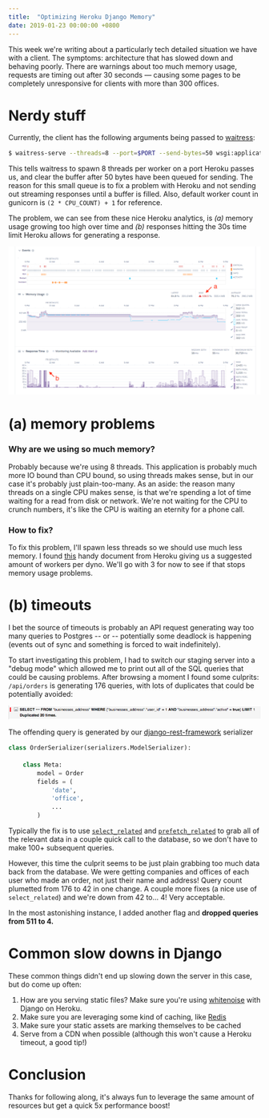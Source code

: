 ```yaml
---
title:  "Optimizing Heroku Django Memory"
date: 2019-01-23 00:00:00 +0800
---
```



This week we're writing about a particularly tech detailed situation we have with a client. The symptoms:
architecture that has slowed down and behaving poorly. There are warnings about too much memory usage,
requests are timing out after 30 seconds &mdash; causing some pages to be completely unresponsive for
clients with more than 300 offices.


<!--more-->


# Nerdy stuff

Currently, the client has the following arguments being passed to [waitress](https://docs.pylonsproject.org/projects/waitress/en/latest/):

```bash
$ waitress-serve --threads=8 --port=$PORT --send-bytes=50 wsgi:application
```


This tells waitress to spawn 8 threads per worker on a port Heroku passes us, and clear the buffer after
50 bytes have been queued for sending. The reason
for this small queue is to fix a problem with Heroku and not sending out streaming responses until
a buffer is filled. Also, default worker count in gunicorn is `(2 * CPU_COUNT) + 1` for reference.

The problem, we can see from these nice Heroku analytics, is *(a)* memory usage growing too high over time
and *(b)* responses hitting the 30s time limit Heroku allows for generating a response.

<img src="/assets/images/articles/heroku_memory_1.png" class="img-bordered">

# (a) memory problems

### Why are we using so much memory?

Probably because we're using 8 threads. This application is probably much more IO bound than CPU bound, so
using threads makes sense, but in our case it's probably just plain-too-many. As an aside: the reason many threads on a
single CPU makes sense, is that we're spending a lot of time waiting for a read from disk or network. We're not waiting
for the CPU to crunch numbers, it's like the CPU is waiting an eternity for a phone call.

### How to fix?

To fix this problem, I'll spawn less threads so we should use much less memory. I found [this](https://devcenter.heroku.com/articles/optimizing-dyno-usage#python)
handy document from Heroku giving us a suggested amount of workers per dyno. We'll go with 3 for now to see
if that stops memory usage problems.



# (b) timeouts

I bet the source of timeouts is probably an API request generating way too many queries to Postgres -- or -- potentially
some deadlock is happening (events out of sync and something is forced to wait indefinitely).

To start investigating this problem, I had to switch our staging server into a "debug mode" which allowed me to print out
all of the SQL queries that could be causing problems. After browsing a moment I found some culprits: `/api/orders` is generating
176 queries, with lots of duplicates that could be potentially avoided:

<img src="/assets/images/articles/heroku_memory_2.png" class="img-bordered">

The offending query is generated by our [django-rest-framework](https://www.django-rest-framework.org/) serializer

```python
class OrderSerializer(serializers.ModelSerializer):

    class Meta:
        model = Order
        fields = (
            'date',
            'office',
            ...
        )
```

Typically the fix is to use [`select_related`](https://docs.djangoproject.com/en/2.1/ref/models/querysets/#select-related) and
 [`prefetch_related`](https://docs.djangoproject.com/en/2.1/ref/models/querysets/#prefetch-related)
 to grab all of the relevant data in a couple quick call to the database,
so we don't have to make 100+ subsequent queries.

However, this time the culprit seems to be just plain grabbing too much data back from the database. We were getting companies and
offices of each user who made an order, not just their name and address! Query count plumetted from 176 to 42 in one change. A
couple more fixes (a nice use of `select_related`) and we're down from 42 to... 4! Very acceptable.

In the most astonishing instance, I added another flag and **dropped queries from 511 to 4.**


# Common slow downs in Django

These common things didn't end up slowing down the server in this case, but do come up often:

1. How are you serving static files? Make sure you're using [whitenoise](http://whitenoise.evans.io/en/stable/) with Django on Heroku.
2. Make sure you are leveraging some kind of caching, like [Redis](https://redis.io/)
3. Make sure your static assets are marking themselves to be cached
4. Serve from a CDN when possible (although this won't cause a Heroku timeout, a good tip!)


# Conclusion

Thanks for following along, it's always fun to leverage the same amount of resources but get a quick 5x performance boost!
